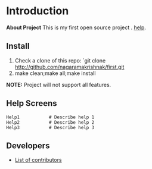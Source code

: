 # Introduction

**About Project** 
This is  my first open source project . 
[help](https://google.com).

## Install

1. Check a clone of this repo: `git clone http://github.com/nagaramakrishnak/first.git 
2. make clean;make all;make install

**NOTE:**
Project will not support all features.

## Help Screens

```
Help1			# Describe help 1
Help2			# Describe help 2
Help3			# Describe help 3
```

## Developers

* [List of contributors][contribute]

[contribute]: https://github.com/revans/bash-it/contributors

